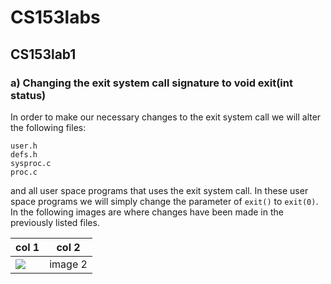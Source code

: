# CS153labs
## CS153lab1
### a) Changing the exit system call signature to void exit(int status)

In order to make our necessary changes to the exit system call we will alter the following files: 
```
user.h 
defs.h
sysproc.c 
proc.c 
```
and all user space programs that uses the exit system call. In these user space programs we will simply change the parameter of `exit()` to `exit(0)`. In the following images are where changes have been made in the previously listed files.

| col 1      | col 2      |
|------------|-------------|
| <img src="https://github.com/MarcJimenez99/cs153labs/blob/master/cs153pictures/lab1/pic1.1.JPG"> | image 2 |



